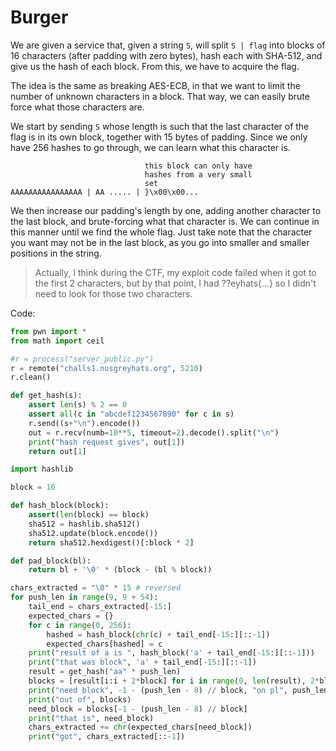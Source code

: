 # Burger

We are given a service that, given a string `S`, will split
`S | flag` into blocks of 16 characters (after padding with zero bytes), hash each with SHA-512,
and give us the hash of each block. From this, we have to acquire the flag.

The idea is the same as breaking AES-ECB, in that we want to limit the number of unknown characters in a block. That way, we can easily brute force what those characters are.

We start by sending `S` whose length is such that the last character of the flag is in its own block, together with 15 bytes of padding. Since we only have 256 hashes to go through, we can learn what this character is. 

```
                              this block can only have
                              hashes from a very small
                              set 
AAAAAAAAAAAAAAAA | AA ..... | }\x00\x00...
```

We then increase our padding's length by one, adding another character to the last block, and brute-forcing what that character is. We can continue in this manner until we find the whole flag. Just take note that the character you want may not be in the last block, as you go into smaller and smaller positions in the string.

> Actually, I think during the CTF, my exploit code failed when it got to the first 2 characters, but by that point, I had ??eyhats{...} so I didn't need to look for those two characters.

Code:

```python
from pwn import *
from math import ceil

#r = process("server_public.py")
r = remote("challs1.nusgreyhats.org", 5210)
r.clean()

def get_hash(s):
    assert len(s) % 2 == 0
    assert all(c in "abcdef1234567890" for c in s)
    r.send((s+"\n").encode())
    out = r.recv(numb=10**5, timeout=2).decode().split("\n")
    print("hash request gives", out[1])
    return out[1]

import hashlib

block = 16

def hash_block(block):
    assert(len(block) == block)
    sha512 = hashlib.sha512()
    sha512.update(block.encode())
    return sha512.hexdigest()[:block * 2]

def pad_block(bl):
    return bl + '\0' * (block - (bl % block))

chars_extracted = "\0" * 15 # reversed
for push_len in range(9, 9 + 54):
    tail_end = chars_extracted[-15:]
    expected_chars = {}
    for c in range(0, 256):
        hashed = hash_block(chr(c) + tail_end[-15:][::-1])
        expected_chars[hashed] = c
    print("result of a is ", hash_block('a' + tail_end[-15:][::-1]))
    print("that was block", 'a' + tail_end[-15:][::-1])
    result = get_hash("aa" * push_len)
    blocks = [result[i:i + 2*block] for i in range(0, len(result), 2*block)]
    print("need block", -1 - (push_len - 8) // block, "on pl", push_len, "id", push_len - 9)
    print("out of", blocks)
    need_block = blocks[-1 - (push_len - 8) // block]
    print("that is", need_block)
    chars_extracted += chr(expected_chars[need_block])
    print("got", chars_extracted[::-1])
```
